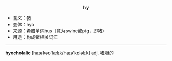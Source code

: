 
**<center>hy</center>**

- <span class="definition">含义：猪  </span>
- <span class="definition">变体：hyo</span>
- <span class="definition">来源：希腊单词hus（意为swine或pig，即猪）  </span>
- <span class="definition">用途：构成猪相关词汇</span>

---

<span class="vocabulary">**hyocholalic**</span> [haɪəkəʊ'lælɪk/haɪə'kɒləlɪk] adj. 猪胆的

